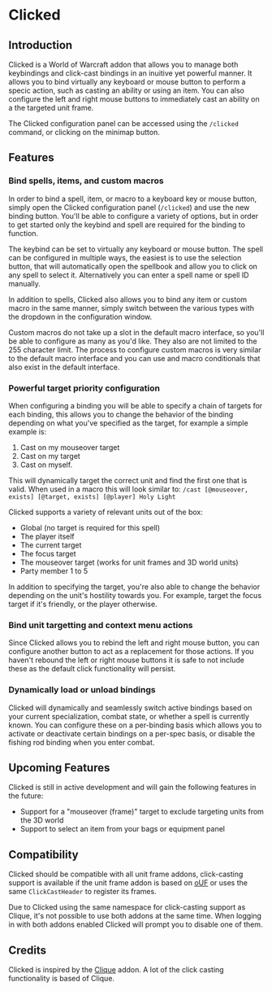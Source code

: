 # Clicked

## Introduction

Clicked is a World of Warcraft addon that allows you to manage both keybindings and click-cast bindings in an inuitive yet powerful manner. It allows you to bind virtually any keyboard or mouse button to perform a specic action, such as casting an ability or using an item. You can also configure the left and right mouse buttons to immediately cast an ability on a the targeted unit frame.

The Clicked configuration panel can be accessed using the `/clicked` command, or clicking on the minimap button.

## Features

### Bind spells, items, and custom macros

In order to bind a spell, item, or macro to a keyboard key or mouse button, simply open the Clicked configuration panel (`/clicked`) and use the new binding button. You'll be able to configure a variety of options, but in order to get started only the keybind and spell are required for the binding to function.

The keybind can be set to virtually any keyboard or mouse button. The spell can be configured in multiple ways, the easiest is to use the selection button, that will automatically open the spellbook and allow you to click on any spell to select it. Alternatively you can enter a spell name or spell ID manually.

In addition to spells, Clicked also allows you to bind any item or custom macro in the same manner, simply switch between the various types with the dropdown in the configuration window.

Custom macros do not take up a slot in the default macro interface, so you'll be able to configure as many as you'd like. They also are not limited to the 255 character limit. The process to configure custom macros is very similar to the default macro interface and you can use and macro conditionals that also exist in the default interface.

### Powerful target priority configuration

When configuring a binding you will be able to specify a chain of targets for each binding, this allows you to change the behavior of the binding depending on what you've specified as the target, for example a simple example is:

1. Cast on my mouseover target
2. Cast on my target
3. Cast on myself.

This will dynamically target the correct unit and find the first one that is valid. When used in a macro this will look similar to: `/cast [@mouseover, exists] [@target, exists] [@player] Holy Light`

Clicked supports a variety of relevant units out of the box:

* Global (no target is required for this spell)
* The player itself
* The current target
* The focus target
* The mouseover target (works for unit frames and 3D world units)
* Party member 1 to 5

In addition to specifying the target, you're also able to change the behavior depending on the unit's hostility towards you. For example, target the focus target if it's friendly, or the player otherwise.

### Bind unit targetting and context menu actions

Since Clicked allows you to rebind the left and right mouse button, you can configure another button to act as a replacement for those actions. If you haven't rebound the left or right mouse buttons it is safe to not include these as the default click functionality will persist.

### Dynamically load or unload bindings

Clicked will dynamically and seamlessly switch active bindings based on your current specialization, combat state, or whether a spell is currently known. You can configure these on a per-binding basis which allows you to activate or deactivate certain bindings on a per-spec basis, or disable the fishing rod binding when you enter combat.

## Upcoming Features

Clicked is still in active development and will gain the following features in the future:

* Support for a "mouseover (frame)" target to exclude targeting units from the 3D world
* Support to select an item from your bags or equipment panel

## Compatibility

Clicked should be compatible with all unit frame addons, click-casting support is available if the unit frame addon is based on [oUF](https://github.com/oUF-wow/oUF) or uses the same `ClickCastHeader` to register its frames.

Due to Clicked using the same namespace for click-casting support as Clique, it's not possible to use both addons at the same time. When logging in with both addons enabled Clicked will prompt you to disable one of them.

## Credits

Clicked is inspired by the [Clique](https://www.wowinterface.com/downloads/fileinfo.php?id=5108) addon. A lot of the click casting functionality is based of Clique.
